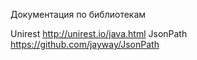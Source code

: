 Документация по библиотекам

Unirest http://unirest.io/java.html
JsonPath https://github.com/jayway/JsonPath